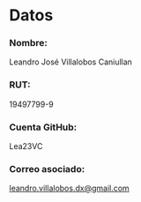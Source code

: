 ﻿# Datos
### Nombre: 
Leandro José Villalobos Caniullan
### RUT: 
19497799-9
### Cuenta GitHub:
Lea23VC
### Correo asociado:
leandro.villalobos.dx@gmail.com
